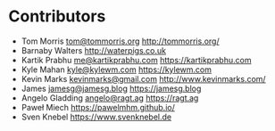 # Contributors

- Tom Morris <tom@tommorris.org> http://tommorris.org/
- Barnaby Walters http://waterpigs.co.uk
- Kartik Prabhu <me@kartikprabhu.com> https://kartikprabhu.com
- Kyle Mahan <kyle@kylewm.com> https://kylewm.com
- Kevin Marks <kevinmarks@gmail.com> http://www.kevinmarks.com/
- James <jamesg@jamesg.blog> https://jamesg.blog
- Angelo Gladding <angelo@ragt.ag> https://ragt.ag
- Paweł Miech https://pawelmhm.github.io/
- Sven Knebel https://www.svenknebel.de